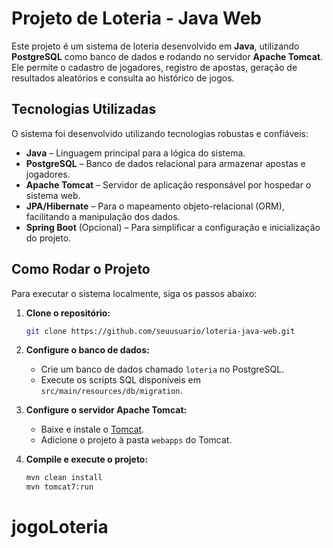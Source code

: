 # Projeto de Loteria - Java Web

Este projeto é um sistema de loteria desenvolvido em **Java**, utilizando **PostgreSQL** como banco de dados e rodando no servidor **Apache Tomcat**. Ele permite o cadastro de jogadores, registro de apostas, geração de resultados aleatórios e consulta ao histórico de jogos.  

## Tecnologias Utilizadas  
O sistema foi desenvolvido utilizando tecnologias robustas e confiáveis:  
- **Java** – Linguagem principal para a lógica do sistema.  
- **PostgreSQL** – Banco de dados relacional para armazenar apostas e jogadores.  
- **Apache Tomcat** – Servidor de aplicação responsável por hospedar o sistema web.  
- **JPA/Hibernate** – Para o mapeamento objeto-relacional (ORM), facilitando a manipulação dos dados.  
- **Spring Boot** (Opcional) – Para simplificar a configuração e inicialização do projeto.  

## Como Rodar o Projeto  
Para executar o sistema localmente, siga os passos abaixo:  
1. **Clone o repositório:**  
   ```bash
   git clone https://github.com/seuusuario/loteria-java-web.git
   ```
2. **Configure o banco de dados:**  
   - Crie um banco de dados chamado `loteria` no PostgreSQL.  
   - Execute os scripts SQL disponíveis em `src/main/resources/db/migration`.  

3. **Configure o servidor Apache Tomcat:**  
   - Baixe e instale o [Tomcat](https://tomcat.apache.org/).  
   - Adicione o projeto à pasta `webapps` do Tomcat.  

4. **Compile e execute o projeto:**  
   ```bash
   mvn clean install
   mvn tomcat7:run
   ```
# jogoLoteria
